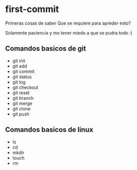 # first-commit
Primeras cosas de saber
Que se requiere para apreder esto?

Solamente paciencia y mo tener miedo a que se pudra todo :)

## Comandos basicos de git

- git init
- git add
- git commit
- git status
- git log
- git checkout
- git reset
- git branch
- git merge
- git clone
- git push


## Comandos basicos de linux

- ls
- cd
- mkdir
- touch
- rm


